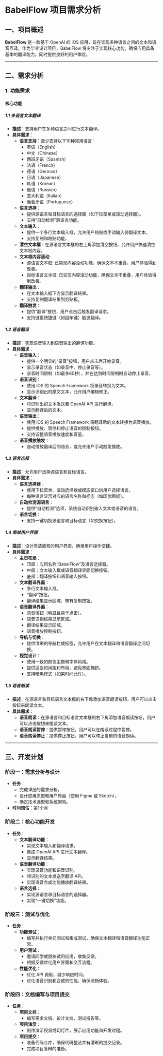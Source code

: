 # BabelFlow 项目需求分析

## 一、项目概述

**BabelFlow** 是一款基于 OpenAI 的 iOS 应用，旨在实现多种语言之间的文本和语音互译。作为毕业设计项目，BabelFlow 将专注于实现核心功能，确保应用具备基本的翻译能力，同时提供良好的用户体验。

---

## 二、需求分析

### 1. 功能需求

#### 核心功能

##### 1.1 多语言文本翻译

- **描述**：支持用户在多种语言之间进行文本翻译。
- **具体需求**：
  - **语言支持**：至少支持以下10种常用语言：
    - 英语（English）
    - 中文（Chinese）
    - 西班牙语（Spanish）
    - 法语（French）
    - 德语（German）
    - 日语（Japanese）
    - 韩语（Korean）
    - 俄语（Russian）
    - 意大利语（Italian）
    - 葡萄牙语（Portuguese）
  - **语言选择**：
    - 提供源语言和目标语言的选择器（如下拉菜单或滚动选择器）。
    - 支持“自动检测”源语言功能。
  - **文本输入**：
    - 提供一个多行文本输入框，允许用户粘贴或手动输入待翻译文本。
    - 支持复制和粘贴功能。
  - **清空文本框**：在源语言文本框的右上角添加清空按钮，允许用户快速清空文本框内容。
  - **文本框内容滚动**: 
    - 源语言文本框: 已实现内容滚动功能，确保文本不重叠，用户体验得到改善。
    - 目标语言文本框: 已实现内容滚动功能，确保文本不重叠，用户体验得到改善。
  - **翻译输出**：
    - 在文本输入框下方显示翻译结果。
    - 支持复制翻译结果到剪贴板。
  - **翻译触发**：
    - 提供“翻译”按钮，用户点击后触发翻译请求。
    - 支持键盘快捷键（如回车键）触发翻译。

##### 1.2 语音翻译

- **描述**：实现语音输入到语音输出的翻译功能。
- **具体需求**：
  - **语音输入**：
    - 提供一个明显的“录音”按钮，用户点击后开始录音。
    - 显示录音状态（如录音中、停止录音等）。
    - 录音时间限制（如最多60秒），并在达到时间限制时自动停止录音。
  - **语音识别**：
    - 使用 iOS 的 Speech Framework 将录音转换为文本。
    - 显示识别出的原文文本，允许用户编辑修正。
  - **文本翻译**：
    - 将识别出的文本发送至 OpenAI API 进行翻译。
    - 显示翻译后的文本。
  - **语音输出**：
    - 使用 iOS 的 Speech Framework 将翻译后的文本转换为语音播放。
    - 提供播放、暂停和停止语音的控制按钮。
    - 支持调整语音播放速度和音量。
  - **语音播放触发**：
    - 自动播放翻译后的语音，或允许用户手动触发播放。

##### 1.3 语言选择

- **描述**：允许用户选择源语言和目标语言。
- **具体需求**：
  - **语言选择器**：
    - 使用下拉菜单、滚动选择器或模态窗口供用户选择语言。
    - 每种语言显示对应的语言名称和标志（如国旗图标）。
  - **自动检测源语言**：
    - 提供“自动检测”选项，系统自动识别输入文本或语音的语言。
  - **语言切换**：
    - 支持一键切换源语言和目标语言（如交换按钮）。

##### 1.4 简单用户界面

- **描述**：设计简洁直观的用户界面，确保用户操作便捷。
- **具体需求**：
  - **主页布局**：
    - 顶部：应用名称“BabelFlow”及语言选择器。
    - 中部：文本输入框或语音翻译界面切换按钮。
    - 底部：翻译按钮和语音输入按钮。
  - **文本翻译界面**：
    - 多行文本输入框。
    - “翻译”按钮。
    - 翻译结果显示区域，带有复制按钮。
  - **语音翻译界面**：
    - 录音按钮（明显且易于点击）。
    - 语音识别结果显示区域。
    - 翻译结果显示区域。
    - 语音播放控制按钮。
  - **导航与切换**：
    - 提供清晰的导航栏或标签，允许用户在文本翻译和语音翻译之间切换。
  - **视觉设计**：
    - 使用一致的颜色主题和字体风格。
    - 提供适当的间距和布局，避免界面拥挤。
    - 支持暗黑模式（如果时间允许）。

##### 1.5 语音朗读

- **描述**：在源语言和目标语言文本框的右下角添加语音朗读按钮，用户可以点击按钮来朗读文本。
- **具体需求**：
  - **语音朗读**：在源语言和目标语言文本框的右下角添加语音朗读按钮，用户可以点击按钮来朗读文本。
  - **语音朗读暂停**：提供暂停按钮，用户可以在朗读过程中暂停。
  - **语音朗读停止**：提供停止按钮，用户可以停止当前的语音朗读。

---

## 三、开发计划

### 阶段一：需求分析与设计

- **任务**：
  - 完成详细的需求分析。
  - 设计应用原型和用户界面（使用 Figma 或 Sketch）。
  - 确定技术选型和系统架构。
- **时间预估**：第1个月

### 阶段二：核心功能开发

- **任务**：
  - **文本翻译功能**：
    - 实现文本输入和翻译请求。
    - 集成 OpenAI API 进行文本翻译。
    - 显示翻译结果。
  - **语音翻译功能**：
    - 实现录音功能和语音识别。
    - 将识别的文本发送至翻译 API。
    - 实现语音合成功能播放翻译结果。
  - **语言选择**：
    - 实现源语言和目标语言的选择器。
    - 实现“一键切换”功能。

### 阶段三：测试与优化

- **任务**：
  - **功能测试**：
    - 编写并执行单元测试和集成测试，确保文本翻译和语音翻译功能正常。
  - **用户测试**：
    - 邀请同学或朋友试用应用，收集反馈。
    - 根据反馈优化用户界面和交互流程。
  - **性能优化**：
    - 优化 API 调用，减少响应时间。
    - 优化语音识别和合成的性能，确保流畅体验。


### 阶段四：文档编写与项目提交

- **任务**：
  - **项目文档**：
    - 编写需求文档、设计文档、测试报告等。
  - **项目演示**：
    - 制作演示视频或幻灯片，展示应用功能和开发过程。
  - **项目提交**：
    - 准备代码仓库，确保代码整洁并有清晰的提交记录。
    - 完成项目答辩的准备。
